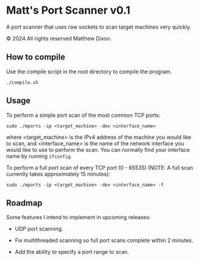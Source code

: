 # Matt's Port Scanner v0.1

A port scanner that uses raw sockets to scan target machines very quickly.

© 2024 All rights reserved Matthew Dixon.

## How to compile

Use the compile script in the root directory to compile the program.

`./compile.sh`

## Usage

To perform a simple port scan of the most common TCP ports:

`sudo ./mports -ip <target_machine> -dev <interface_name>`

where <target_machine> is the IPv4 address of the machine you would like to scan, and <interface_name> is the name of the network interface you would like to use to perform the scan.  You can normally find your interface name by running `ifconfig`.

To perform a full port scan of every TCP port (0 - 65535) (NOTE: A full scan currently takes approximately 15 minutes):

`sudo ./mports -ip <target_machine> -dev <interface_name> -f`

## Roadmap

Some features I intend to implement in upcoming releases:

* UDP port scanning.

* Fix multithreaded scanning so full port scans complete within 2 minutes.

* Add the ability to specify a port range to scan.
